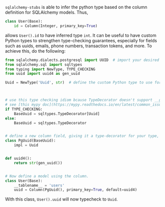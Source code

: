 `sqlalchemy-stubs` is able to infer the python type based on the column definition for SQLAlchemy models.
Thus,

```python
class User(Base):
    id = Column(Integer, primary_key=True)
```

allows `User().id` to have inferred type `int`. It can be useful to have custom Python types to strengthen type-checking guarantees,
especially for fields such as uuids, emails, phone numbers, transaction tokens, and more. To achieve this, do the following:

```python
from sqlalchemy.dialects.postgresql import UUID  # import your desired column type
from sqlalchemy.sql import sqltypes
from typing import NewType, TYPE_CHECKING
from uuid import uuid4 as gen_uuid

Uuid = NewType('Uuid', str)  # define the custom Python type to use for typechecking



# use this type checking idiom bcause TypeDecorator doesn't support __getitem__
# see [this mypy doc](https://mypy.readthedocs.io/en/latest/common_issues.html#using-classes-that-are-generic-in-stubs-but-not-at-runtime) for full details.
if TYPE_CHECKING:
    BaseUuid = sqltypes.TypeDecorator[Uuid]
else:
    BaseUuid = sqltypes.TypeDecorator


# define a new column field, giving it a type-decorator for your type, and inheriting from the column type. Order is important here.
class PgUuid(BaseUuid):
    impl = Uuid


def uuid4():
    return str(gen_uuid())


# Now define a model using the column.
class User(Base):
    __tablename__ = 'users'
    uuid = Column(PgUuid(), primary_key=True, default=uuid4)
```

With this class, `User().uuid` will now typecheck to `Uuid`.

